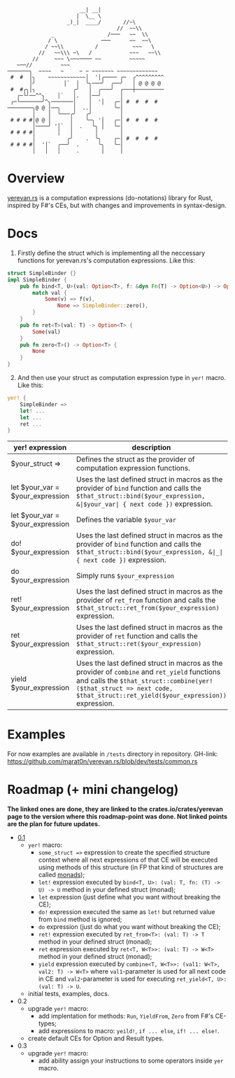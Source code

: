 ```

                       __| __|
                      |  \__ \
                   _)_|  ____/       //~\
                                   //  ~~\\
              _                 /───   ~~  \\
             / \              ───      ~~  ~~\
            / ~~\\          /           ~~~   \
          //   ~~\\\ ~\   /            ~~~   ~~\\
        //     ~~~ \~─~──── ~~         ~~~~~
   ~──//         ~~~
───────╮  ~~~~   ~     ~ ~ ~~~~~~~ ~~~~~~~~~~~~~
 #  #  │╮    ~~~~~~~~~~~~│  '│╭──── ╭─  ╭^^^^^^^^^
       │╯         │`  │  ╰╮───╯  ╭──╯   │ @ @ @ @
 #  #╭╮│╮            ╭╯   │  ╭───╯  ╭───┼─────────
   ╭─╰╯──^^╮    │`   │.   │──╯      │
 ╭─╰───────╯^╮───────│    │  '│   ╭─│ #  #  #  #
────────╮@ @ │──╮    │  ..│       ╰─│
        │    │  ╰───╭╯   ╭╯         │
 # # # #│@ @ │      │    ╰─╮ '│   ╭─│ #  #  #  #
        │────╯ '│`  │  .   ╰╮ │   ╰─│
 # # # #│       │   │       │       │
        │          ╭╯    .  ╰╮    ╭─│ #  #  #  #
 # # # #│  '│`  ╭──╯  .      ╰╮   ╰─│
        │   │   │     .       │     │
```


# Overview

[yerevan.rs](https://github.com/marat0n/yerevan.rs) is a computation expressions (do-notations) library for Rust,
inspired by F#'s CEs, but with changes and improvements in syntax-design.

# Docs

1. Firstly define the struct which is implementing all the neccessary functions for <span>yerevan.rs</span>\'s computation expressions.
Like this:
```rust
struct SimpleBinder {}
impl SimpleBinder {
    pub fn bind<T, U>(val: Option<T>, f: &dyn Fn(T) -> Option<U>) -> Option<U> {
        match val {
            Some(v) => f(v),
                None => SimpleBinder::zero(),
        }
    }
    pub fn ret<T>(val: T) -> Option<T> {
        Some(val)
    }
    pub fn zero<T>() -> Option<T> {
        None
    }
}
```
2. And then use your struct as computation expression type in `yer!` macro.
Like this:
```rust
yer! {
    SimpleBinder =>
    let! ...
    let ...
    ret ...
}
```

|yer! expression|description|
| --- | ---|
|$your_struct => | Defines the struct as the provider of computation expression functions. |
|let $your_var = $your_expression|Uses the last defined struct in macros as the provider of `bind` function and calls the `$that_struct::bind($your_expression, &\|$your_var\| { next code })` expression.|
|let $your_var = $your_expression|Defines the variable `$your_var`|
|do! $your_expression|Uses the last defined struct in macros as the provider of `bind` function and calls the `$that_struct::bind($your_expression, &\|_\| { next code })` expression.|
|do $your_expression|Simply runs `$your_expression`|
|ret! $your_expression|Uses the last defined struct in macros as the provider of `ret_from` function and calls the `$that_struct::ret_from($your_expression)` expression.|
|ret $your_expression|Uses the last defined struct in macros as the provider of `ret` function and calls the `$that_struct::ret($your_expression)` expression.|
|yield $your_expression|Uses the last defined struct in macros as the provider of `combine` and `ret_yield` functions and calls the `$that_struct::combine(yer!($that_struct => next code, $that_struct::ret_yield($your_expression))` expression.|



# Examples

For now examples are available in `/tests` directory in repository. GH-link: https://github.com/marat0n/yerevan.rs/blob/dev/tests/common.rs


# Roadmap (+ mini changelog)

__The linked ones are done, they are linked to the crates.io/crates/yerevan page to the version where this roadmap-point was done. Not linked points are the plan for future updates.__

- [0.1](https://crate.io/crates/yerevan/0.1.2)
  - `yer!` macro:
    - `some_struct =>` expression to create the specified structure context where all next expressions of that CE will be executed using methods of this structure (in FP that kind of structures are called [monads](https://en.wikipedia.org/wiki/Monad_(functional_programming)));
    - `let!` expression executed by `bind<T, U>: (val: T, fn: (T) -> U) -> U` method in your defined struct (monad);
    - `let` expression (just define what you want without breaking the CE);
    - `do!` expression executed the same as `let!` but returned value from `bind` method is ignored;
    - `do` expression (just do what you want without breaking the CE);
    - `ret!` expression executed by `ret_from<T>: (val: T) -> T` method in your defined struct (monad);
    - `ret` expression executed by `ret<T, W<T>>: (val: T) -> W<T>` method in your defined struct (monad);
    - `yield` expression executed by `combine<T, W<T>>: (val1: W<T>, val2: T) -> W<T>` where `val1`-parameter is used for all next code in CE and `val2`-parameter is used for executing `ret_yield<T, U>: (val: T) -> U`.
  - initial tests, examples, docs.
- 0.2
  - upgrade `yer!` macro:
    - add implentation for methods: `Run`, `YieldFrom`, `Zero` from F#'s CE-types;
    - add expressions to macro: `yeild!`, `if ... else`, `if! ... else!`.
  - create default CEs for Option and Result types.
- 0.3
  - upgrade `yer!` macro:
    - add ability assign your instructions to some operators inside `yer` macro.
